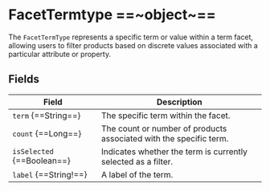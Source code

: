 # FacetTermtype ==~object~==

The `FacetTermType` represents a specific term or value within a term facet, allowing users to filter products based on discrete values associated with a particular attribute or property. 

## Fields

| Field                      	| Description                                                        	|
|-----------------------------	|--------------------------------------------------------------------	|
| `term` {==String==}        	| The specific term within the facet.                                	|
| `count` {==Long==}         	| The count or number of products associated with the specific term. 	|
| `isSelected` {==Boolean==} 	| Indicates whether the term is currently selected as a filter.      	|
| `label` {==String!==}      	| A label of the term.                                                 	|